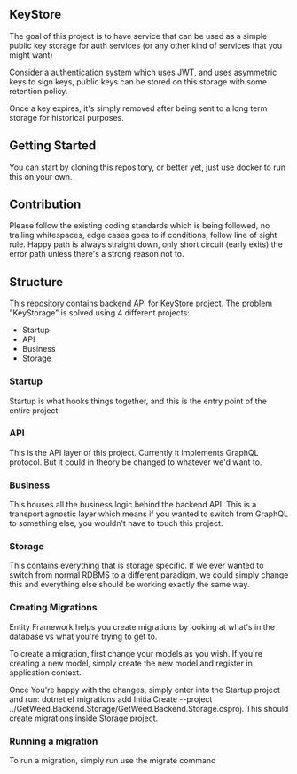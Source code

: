 ## KeyStore

The goal of this project is to have service that can be used as a simple public key storage for auth services (or any other kind of services that you might want)

Consider a authentication system which uses JWT, and uses asymmetric keys to sign keys, public keys can be stored on this storage with some retention policy.

Once a key expires, it's simply removed after being sent to a long term storage for historical purposes.

## Getting Started
You can start by cloning this repository, or better yet, just use docker to run this on your own.

## Contribution
Please follow the existing coding standards which is being followed, no trailing whitespaces, edge cases goes to if conditions,
follow line of sight rule. Happy path is always straight down, only short circuit (early exits) the error path unless there's a strong reason not to.

## Structure

This repository contains backend API for KeyStore project. The problem "KeyStorage" is solved using 4 different projects:
- Startup
- API
- Business
- Storage

### Startup
Startup is what hooks things together, and this is the entry point of the entire project.

### API
This is the API layer of this project. Currently it implements GraphQL protocol. But it could in theory be changed to whatever we'd want to.

### Business
This houses all the business logic behind the backend API. This is a transport agnostic layer which means if you wanted to switch from GraphQL to something else, you wouldn't have to touch this project.

### Storage
This contains everything that is storage specific. If we ever wanted to switch from normal RDBMS to a different paradigm, we could simply change this and everything else should be working exactly the same way.

### Creating Migrations
Entity Framework helps you create migrations by looking at what's in the database vs what you're trying to get to.

To create a migration, first change your models as you wish. If you're creating a new model, simply create the new model and register in application context.

Once You're happy with the changes, simply enter into the Startup project and run: dotnet ef migrations add InitialCreate --project ../GetWeed.Backend.Storage/GetWeed.Backend.Storage.csproj. This should create migrations inside Storage project.

### Running a migration
To run a migration, simply run use the migrate command
